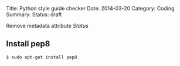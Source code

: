 Title: Python style guide checker
Date: 2014-03-20
Category: Coding
Summary: 
Status: draft

Remove metadata attribute *Status*

## Install pep8

	$ sudo apt-get install pep8
